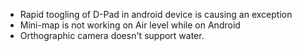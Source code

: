 * Rapid toogling of D-Pad in android device is causing an exception
* Mini-map is not working on Air level while on Android
* Orthographic camera doesn't support water.